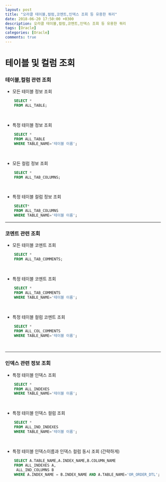 ```yaml
---
layout: post
title: "오라클 테이블,컬럼,코멘트,인덱스 조회 등 유용한 쿼리"
date: 2018-06-20 17:50:00 +0300
description: 오라클 테이블,컬럼,코멘트,인덱스 조회 등 유용한 쿼리
tags: [Oracle]
categories: [Oracle]
comments: true
---
```

# 테이블 및 컬럼 조회

### 테이블,컬럼 관련 조회

* 모든 테이블 정보 조회
```sql
	SELECT *
    FROM ALL_TABLE;
```
<br>

* 특정 테이블 정보 조회
```sql
	SELECT *
    FROM ALL_TABLE
    WHERE TABLE_NAME='테이블 이름';
```
<br>

* 모든 컬럼 정보 조회
```sql
	SELECT *
    FROM ALL_TAB_COLUMNS;
```
<br>

* 특정 테이블 컬럼 정보 조회
```sql
	SELECT*
    FROM ALL_TAB_COLUMNS
    WHERE TABLE_NAME='테이블 이름';
```

- - -


### 코멘트 관련 조회

* 모든 테이블 코멘트 조회
```sql
	SELECT *
	FROM ALL_TAB_COMMENTS;
```
<br>

* 특정 테이블 코멘트 조회
```sql
	SELECT *
    FROM ALL_TAB_COMMENTS
    WHERE TABLE_NAME='테이블 이름';
```
<br>

* 특정 테이블 컬럼 코멘트 조회
```sql
	SELECT *
    FROM ALL_COL_COMMENTS
    WHERE TABLE_NAME='테이블 이름';
```
<br>

- - -


### 인덱스 관련 정보 조회

* 특정 테이블 인덱스 조회
```sql
	SELECT *
    FROM ALL_INDEXES
    WHERE TABLE_NAME='테이블 이름';
```
<br>

* 특정 테이블 인덱스 컬럼 조회
```sql
	SELECT *
    FROM ALL_IND_INDEXES
    WHERE TABLE_NAME='테이블 이름';
```
<br>

* 특정 테이블 인덱스이름과 인덱스 컬럼 동시 조회 (간략하게)
```sql
	SELECT A.TABLE_NAME,A.INDEX_NAME,B.COLUMN_NAME
    FROM ALL_INDEXES A,
     ALL_IND_COLUMNS B
    WHERE A.INDEX_NAME = B.INDEX_NAME AND A.TABLE_NAME='OR_ORDER_DTL';
```
